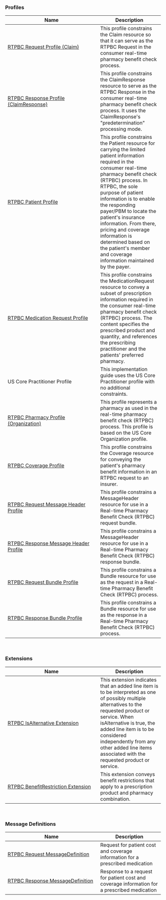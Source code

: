 ### Profiles

<table>
<colgroup>
  <col width="300">
  <col>
</colgroup>
<thead>
<tr>
<th>Name</th>
<th>Description</th>
</tr>
</thead>
<tbody>
<tr>
<td><a href="StructureDefinition-rtpbc-request-claim.html">RTPBC Request Profile (Claim)</a></td>
<td>This profile constrains the Claim resource so that it can serve as the RTPBC Request in the consumer real-time pharmacy benefit check process.</td>
</tr>
<tr>
<td><a href="StructureDefinition-rtpbc-response-claimresponse.html">RTPBC Response Profile (ClaimResponse)</a></td>
<td>This profile constrains the ClaimResponse resource to serve as the RTPBC Response in the consumer real-time pharmacy benefit check process. It uses the ClaimResponse's "predetermination" processing mode.</td>
</tr>
<tr>
<td><a href="StructureDefinition-rtpbc-patient.html">RTPBC Patient Profile</a></td>
<td>This profile constrains the Patient resource for carrying the limited patient information required in the consumer real-time pharmacy benefit check (RTPBC) process. In RTPBC, the sole purpose of patient information is to enable the responding payer/PBM to locate the patient's insurance information. From there, pricing and coverage information is determined based on the patient's member and coverage information maintained by the payer. </td>
</tr>
<tr>
<td><a href="StructureDefinition-rtpbc-medicationrequest.html">RTPBC Medication Request Profile</a></td>
<td>This profile constrains the MedicationRequest resource to convey a subset of prescription information required in the consumer real-time pharmacy benefit check (RTPBC) process. The content specifies the prescribed product and quantity, and references the prescribing practitioner and the patients' preferred pharmacy.</td>
</tr>
<tr>
<td>US Core Practitioner Profile</td>
<td>This implementation guide uses the US Core Practitioner profile with no additional constraints.</td>
</tr>
<tr>
<td><a href="StructureDefinition-rtpbc-pharmacy-organization.html">RTPBC Pharmacy Profile (Organization)</a></td>
<td>This profile represents a pharmacy as used in the real-time pharmacy benefit check (RTPBC) process. This profile is based on the US Core Organization profile.</td>
</tr>
<tr>
<td><a href="StructureDefinition-rtpbc-coverage.html">RTPBC Coverage Profile</a></td>
<td>This profile constrains the Coverage resource for conveying the patient's pharmacy benefit information in an RTPBC request to an insurer.</td>
</tr>
<tr>
<td><a href="StructureDefinition-rtpbc-request-messageheader.html">RTPBC Request Message Header Profile</a></td>
<td>This profile constrains a MessageHeader resource for use in a Real-time Pharmacy Benefit Check (RTPBC) request bundle.</td>
</tr>
<tr>
<td><a href="StructureDefinition-rtpbc-response-messageheader.html">RTPBC Response Message Header Profile</a></td>
<td>This profile constrains a MessageHeader resource for use in a Real-time Pharmacy Benefit Check (RTPBC) response bundle.</td>
</tr>
<tr>
<td><a href="StructureDefinition-rtpbc-request-bundle.html">RTPBC Request Bundle Profile</a></td>
<td>This profile constrains a Bundle resource for use as the request in a Real-time Pharmacy Benefit Check (RTPBC) process.</td>
</tr>
<tr>
<td><a href="StructureDefinition-rtpbc-response-bundle.html">RTPBC Response Bundle Profile</a></td>
<td>This profile constrains a Bundle resource for use as the response in a Real-time Pharmacy Benefit Check (RTPBC) process.</td>
</tr>
</tbody>
</table>

<br>


### Extensions

<table>
<colgroup>
  <col width="300">
  <col>
</colgroup>
<thead>
<tr>
<th>Name</th>
<th>Description</th>
</tr>
</thead>
<tbody>
<tr>
<td><a href="StructureDefinition-rtpbc-isAlternative-extension.html">RTPBC IsAlternative Extension</a></td>
<td>This extension indicates that an added line item is to be interpreted as one of possibly multiple alternatives to the requested product or service. When isAlternative is true, the added line item is to be considered independently from any other added line items associated with the requested product or service.</td>
</tr>
<tr>
<td><a href="StructureDefinition-rtpbc-benefitRestriction-extension.html">RTPBC BenefitRestriction Extension</a></td>
<td>This extension conveys benefit restrictions that apply to a prescription product and pharmacy combination.</td>
</tr>
</tbody>
</table>

<br>


### Message Definitions

<table>
<colgroup>
  <col width="300">
  <col>
</colgroup>
<thead>
<tr>
<th>Name</th>
<th>Description</th>
</tr>
</thead>
<tbody>
<tr>
<td><a href="MessageDefinition-rtpbc-request-message-definition.html">RTPBC Request MessageDefinition</a></td>
<td>Request for patient cost and coverage information for a prescribed medication</td>
</tr>
<tr>
<td><a href="MessageDefinition-rtpbc-response-message-definition.html">RTPBC Response MessageDefinition</a></td>
<td>Response to a request for patient cost and coverage information for a prescribed medication</td>
</tr>
</tbody>
</table>